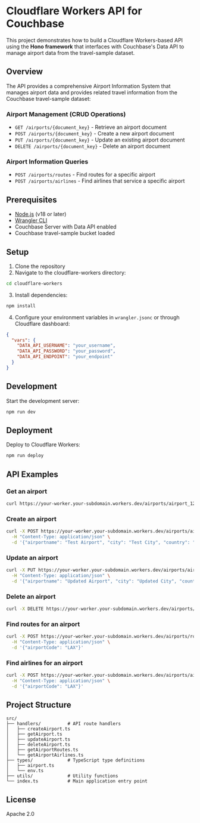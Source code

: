 # Cloudflare Workers API for Couchbase

This project demonstrates how to build a Cloudflare Workers-based API using the **Hono framework** that interfaces with Couchbase's Data API to manage airport data from the travel-sample dataset.

## Overview

The API provides a comprehensive Airport Information System that manages airport data and provides related travel information from the Couchbase travel-sample dataset:

### Airport Management (CRUD Operations)
- `GET /airports/{document_key}` - Retrieve an airport document
- `POST /airports/{document_key}` - Create a new airport document
- `PUT /airports/{document_key}` - Update an existing airport document
- `DELETE /airports/{document_key}` - Delete an airport document

### Airport Information Queries
- `POST /airports/routes` - Find routes for a specific airport
- `POST /airports/airlines` - Find airlines that service a specific airport

## Prerequisites

- [Node.js](https://nodejs.org/) (v18 or later)
- [Wrangler CLI](https://developers.cloudflare.com/workers/wrangler/install-and-update/)
- Couchbase Server with Data API enabled
- Couchbase travel-sample bucket loaded

## Setup

1. Clone the repository
2. Navigate to the cloudflare-workers directory:
```bash
cd cloudflare-workers
```
3. Install dependencies:
```bash
npm install
```
4. Configure your environment variables in `wrangler.jsonc` or through Cloudflare dashboard:
```json
{
  "vars": {
    "DATA_API_USERNAME": "your_username",
    "DATA_API_PASSWORD": "your_password", 
    "DATA_API_ENDPOINT": "your_endpoint"
  }
}
```

## Development

Start the development server:
```bash
npm run dev
```

## Deployment

Deploy to Cloudflare Workers:
```bash
npm run deploy
```

## API Examples

### Get an airport
```bash
curl https://your-worker.your-subdomain.workers.dev/airports/airport_1254
```

### Create an airport
```bash
curl -X POST https://your-worker.your-subdomain.workers.dev/airports/airport_new \
  -H "Content-Type: application/json" \
  -d '{"airportname": "Test Airport", "city": "Test City", "country": "Test Country", "faa": "TST", "geo": {"alt": 100, "lat": 34.0522, "lon": -118.2437}, "icao": "KTST", "id": 9999, "type": "airport", "tz": "America/Los_Angeles"}'
```

### Update an airport
```bash
curl -X PUT https://your-worker.your-subdomain.workers.dev/airports/airport_1254 \
  -H "Content-Type: application/json" \
  -d '{"airportname": "Updated Airport", "city": "Updated City", "country": "Updated Country", "faa": "UPD", "geo": {"alt": 200, "lat": 35.0522, "lon": -119.2437}, "icao": "KUPD", "id": 1254, "type": "airport", "tz": "America/Los_Angeles"}'
```

### Delete an airport
```bash
curl -X DELETE https://your-worker.your-subdomain.workers.dev/airports/airport_1254
```

### Find routes for an airport
```bash
curl -X POST https://your-worker.your-subdomain.workers.dev/airports/routes \
  -H "Content-Type: application/json" \
  -d '{"airportCode": "LAX"}'
```

### Find airlines for an airport
```bash
curl -X POST https://your-worker.your-subdomain.workers.dev/airports/airlines \
  -H "Content-Type: application/json" \
  -d '{"airportCode": "LAX"}'
```

## Project Structure

```
src/
├── handlers/          # API route handlers
│   ├── createAirport.ts
│   ├── getAirport.ts
│   ├── updateAirport.ts
│   ├── deleteAirport.ts
│   ├── getAirportRoutes.ts
│   └── getAirportAirlines.ts
├── types/             # TypeScript type definitions
│   ├── airport.ts
│   └── env.ts
├── utils/             # Utility functions
└── index.ts           # Main application entry point
```

## License

Apache 2.0 